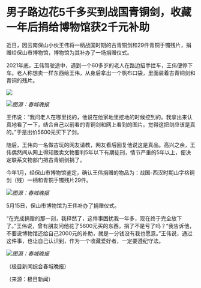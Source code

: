 # 男子路边花5千多买到战国青铜剑，收藏一年后捐给博物馆获2千元补助

近日，因云南保山小伙王伟将一柄战国时期的古青铜剑和29件青铜手镯残片，捐赠给保山市博物馆，博物馆为其补办了一场捐赠仪式。

2021年底，王伟驾驶途中，遇到一个60多岁的老人在路边招手拦车，王伟便停下车。老人称想卖一样东西给王伟，从身后拿出一个帆布口袋，里面装着古青铜剑和青铜的残片。

![](https://inews.gtimg.com/om_bt/Opnb2xU5FBwphP8LMwYchC02vxQZlkmeW0SPgeysv5T-4AA/1000)

![](https://inews.gtimg.com/om_bt/OhdytYxhsISrD61nzTTGPlZ1PhJUD8vFeYJ0HGmSbO0pMAA/1000)_图源：春城晚报_

王伟说：“我问老人在哪里找的，他说在他家地里挖地的时候挖到的。我拿出来认真地看了一下，结合自己以前看的青铜剑和网上看到的图片。觉得这把剑应该是真的。”于是出价5600元买下了剑。

随后，王伟向一名做古玩的网友请教，网友看后回复他说这是真品。高兴之余，王伟偶然间从网上得知贩卖文物要判5年以下有期徒刑，情节严重的5年以上，便决定联系文物部门把古青铜剑捐了。

今年1月，经保山市博物馆鉴定，确认王伟捐赠的物品为：战国-西汉时期山字格铜剑（残）一柄和青铜手镯残片29件。

![](https://inews.gtimg.com/om_bt/OZ1Su75N8e_9EhpqDvre9aCF0k30qlINcF5dl-c-3UmCoAA/1000)_图源：春城晚报_

5月15日，保山市博物馆为王伟补办了捐赠仪式。

“在完成捐赠的那一刻，我释然了，这件事困扰我一年多，现在终于完全放下了。”王伟说，曾有朋友问他花了5600元买的东西，捐了不是亏了吗？“我告诉他，不要说博物馆还给自己2000元的补助，就是一分钱没有我也愿意。”王伟说，通过这件事，也让自己认识到，作为一个收藏爱好者，一定要遵纪守法。

![](https://inews.gtimg.com/om_bt/OWpvqQAuMz0TLuhQhGGTwoJXqGx7SHYoTvCLkZhMw3jMkAA/1000)_图源：春城晚报_

（极目新闻综合春城晚报）

（来源：极目新闻）

